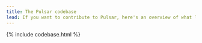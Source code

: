 ```yaml
---
title: The Pulsar codebase
lead: If you want to contribute to Pulsar, here's an overview of what lives where in the repo
---
```


{% include codebase.html %}
